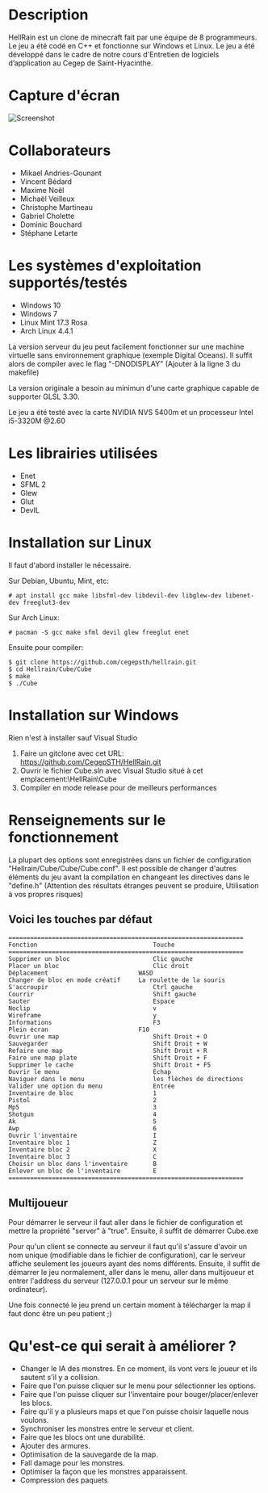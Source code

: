 ﻿#	Description
HellRain est un clone de minecraft fait par une équipe de 8 programmeurs. Le
jeu a été codé en C++ et fonctionne sur Windows et Linux. Le jeu a été
développé dans le cadre de notre cours d'Entretien de logiciels d’application
au Cegep de Saint-Hyacinthe.

#	Capture d'écran

![Screenshot](http://i.imgur.com/RLC02Hx.png)

#	Collaborateurs
-	Mikael Andries-Gounant
-	Vincent Bédard
-	Maxime Noël
-	Michaël Veilleux
-	Christophe Martineau
-	Gabriel Cholette
-	Dominic Bouchard
-	Stéphane Letarte

#	Les systèmes d'exploitation supportés/testés
-	Windows 10
-	Windows 7
-	Linux Mint 17.3 Rosa
-	Arch Linux 4.4.1

La version serveur du jeu peut facilement fonctionner sur une machine virtuelle
sans environnement graphique (exemple Digital Oceans). Il suffit alors de compiler avec le flag
"-DNODISPLAY" (Ajouter à la ligne 3 du makefile)

La version originale a besoin au minimun d'une carte graphique capable de
supporter GLSL 3.30.

Le jeu a été testé avec la carte NVIDIA NVS 5400m et un processeur Intel i5-3320M @2.60

#	Les librairies utilisées
-	Enet
-	SFML 2
-	Glew
-	Glut
-	DevIL

#	Installation sur Linux
Il faut d'abord installer le nécessaire.

Sur Debian, Ubuntu, Mint, etc:

	# apt install gcc make libsfml-dev libdevil-dev libglew-dev libenet-dev freeglut3-dev

Sur Arch Linux:

	# pacman -S gcc make sfml devil glew freeglut enet

Ensuite pour compiler:

	$ git clone https://github.com/cegepsth/hellrain.git
	$ cd Hellrain/Cube/Cube
	$ make
	$ ./Cube

#	Installation sur Windows
Rien n'est à installer sauf Visual Studio

1.	Faire un gitclone avec cet URL: https://github.com/CegepSTH/HellRain.git
2.	Ouvrir le fichier Cube.sln avec Visual Studio situé à cet emplacement:\HellRain\Cube
3.	Compiler en mode release pour de meilleurs performances

#	Renseignements sur le fonctionnement
La plupart des options sont enregistrées dans un fichier de configuration
"Hellrain/Cube/Cube/Cube.conf". Il est possible de changer d'autres éléments du
jeu avant la compilation en changeant les directives dans le "define.h"
(Attention des résultats étranges peuvent se produire, Utilisation à vos propres
risques)

##  Voici les touches par défaut

	=================================================================
	Fonction								Touche
	=================================================================
	Supprimer un bloc			 			Clic gauche
	Placer un bloc			 				Clic droit
	Déplacement			 				WASD
	Changer de bloc en mode créatif		La roulette de la souris
	S'accroupir			 					Ctrl gauche
	Courrir			 						Shift gauche
	Sauter			 						Espace
	Noclip			 						v
	Wireframe			 					y
	Informations		 					F3
	Plein écran			 				F10
	Ouvrir une map		 					Shift Droit + O
	Sauvegarder			 					Shift Droit + W
	Refaire une map		 					Shift Droit + R
	Faire une map plate	 					Shift Droit + F
	Supprimer le cache	 					Shift Droit + F5
	Ouvrir le menu		 					Échap
	Naviguer dans le menu					les flèches de directions
	Valider une option du menu				Entrée
	Inventaire de bloc			 			1
	Pistol			 						2
	Mp5			 							3
	Shotgun			 						4
	Ak			 							5
	Awp 			 						6
	Ouvrir l'inventaire			 			I
	Inventaire bloc 1			 			Z
	Inventaire bloc 2			 			X
	Inventaire bloc 3			 			C
	Choisir un bloc dans l'inventaire	 	B
	Enlever un bloc de l'inventaire			E
	=================================================================

##	Multijoueur
Pour démarrer le serveur il faut aller dans le fichier de configuration et mettre
la propriété "server" à "true". Ensuite, il suffit de démarrer Cube.exe

Pour qu'un client se connecte au serveur il faut qu'il s'assure d'avoir un nom
unique (modifiable dans le fichier de configuration), car le serveur affiche
seulement les joueurs ayant des noms différents. Ensuite, il suffit de démarrer
le jeu normalement, aller dans le menu, aller dans multijoueur et entrer
l'address du serveur (127.0.0.1 pour un serveur sur le même ordinateur).

Une fois connecté le jeu prend un certain moment à télécharger la map il faut donc
être un peu patient ;)

#	Qu'est-ce qui serait à améliorer ?
-	Changer le IA des monstres. En ce moment, ils vont vers le joueur et ils sautent s'il y a collision.
-	Faire que l'on puisse cliquer sur le menu pour sélectionner les options.
-	Faire que l'on puisse cliquer sur l'inventaire pour bouger/placer/enlever les blocs.
-	Faire qu'il y a plusieurs maps et que l'on puisse choisir laquelle nous voulons.
-	Synchroniser les monstres entre le serveur et client.
-	Faire que les blocs ont une durabilité.
-	Ajouter des armures.
-	Optimisation de la sauvegarde de la map.
-	Fall damage pour les monstres.
-	Optimiser la façon que les monstres apparaissent.
-	Compression des paquets
